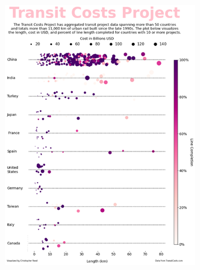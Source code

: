 ![week_2](https://github.com/christopher-reed/tidytuesday/blob/master/2021/week_2/Transit%20Costs.png)
